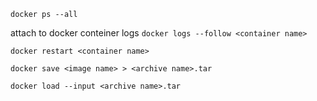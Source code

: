 `docker ps --all`

attach to docker conteiner logs
`docker logs --follow <container name>`

`docker restart <container name>`

`docker save <image name> > <archive name>.tar`

`docker load --input <archive name>.tar`

